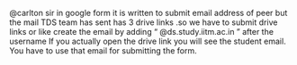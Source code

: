 @carlton sir in google form it is written to submit email address of peer but the mail TDS team has sent has 3 drive links .so we have to submit drive links or like create the email by adding “ @ds.study.iitm.ac.in ” after the username
If you actually open the drive link you will see the student email. You have to use that email for submitting the form.
